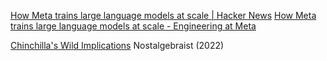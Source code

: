 
[How Meta trains large language models at scale | Hacker News](https://news.ycombinator.com/item?id=40664339)
[How Meta trains large language models at scale - Engineering at Meta](https://engineering.fb.com/2024/06/12/data-infrastructure/training-large-language-models-at-scale-meta/)

[Chinchilla's Wild Implications](https://www.lesswrong.com/posts/6Fpvch8RR29qLEWNH/chinchilla-s-wild-implications)
Nostalgebraist (2022)
